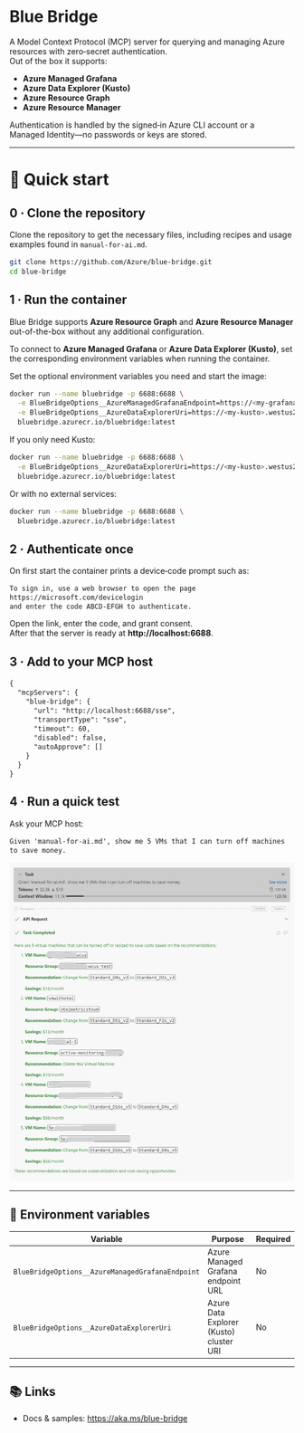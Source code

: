 # Blue Bridge

A Model Context Protocol (MCP) server for querying and managing Azure resources with zero‑secret authentication.  
Out of the box it supports:

- **Azure Managed Grafana**
- **Azure Data Explorer (Kusto)**
- **Azure Resource Graph**
- **Azure Resource Manager**

Authentication is handled by the signed‑in Azure CLI account or a Managed Identity—no passwords or keys are stored.

---

# 🚀 Quick start

## 0 · Clone the repository

Clone the repository to get the necessary files, including recipes and usage examples found in `manual-for-ai.md`.

```bash
git clone https://github.com/Azure/blue-bridge.git
cd blue-bridge
```

## 1 · Run the container

Blue Bridge supports **Azure Resource Graph** and **Azure Resource Manager** out-of-the-box without any additional configuration.

To connect to **Azure Managed Grafana** or **Azure Data Explorer (Kusto)**, set the corresponding environment variables when running the container.

Set the optional environment variables you need and start the image:

```bash
docker run --name bluebridge -p 6688:6688 \
  -e BlueBridgeOptions__AzureManagedGrafanaEndpoint=https://<my‑grafana>.wcus.grafana.azure.com \
  -e BlueBridgeOptions__AzureDataExplorerUri=https://<my‑kusto>.westus2.kusto.windows.net \
  bluebridge.azurecr.io/bluebridge:latest
```

If you only need Kusto:

```bash
docker run --name bluebridge -p 6688:6688 \
  -e BlueBridgeOptions__AzureDataExplorerUri=https://<my‑kusto>.westus2.kusto.windows.net \
  bluebridge.azurecr.io/bluebridge:latest
```

Or with no external services:

```bash
docker run --name bluebridge -p 6688:6688 \
  bluebridge.azurecr.io/bluebridge:latest
```

## 2 · Authenticate once

On first start the container prints a device‑code prompt such as:

```
To sign in, use a web browser to open the page https://microsoft.com/devicelogin
and enter the code ABCD‑EFGH to authenticate.
```

Open the link, enter the code, and grant consent.  
After that the server is ready at **http://localhost:6688**.

## 3 · Add to your MCP host

```jsonc
{
  "mcpServers": {
    "blue-bridge": {
      "url": "http://localhost:6688/sse",
      "transportType": "sse",
      "timeout": 60,
      "disabled": false,
      "autoApprove": []
    }
  }
}
```

## 4 · Run a quick test

Ask your MCP host:

```
Given 'manual-for-ai.md', show me 5 VMs that I can turn off machines to save money.
```

![Result](mcp-suggest-turn-off-vm-2504.png)

---

## 🔧 Environment variables

| Variable                                           | Purpose                                         | Required |
| -------------------------------------------------- | ----------------------------------------------- | -------- |
| `BlueBridgeOptions__AzureManagedGrafanaEndpoint`   | Azure Managed Grafana endpoint URL              | No       |
| `BlueBridgeOptions__AzureDataExplorerUri`          | Azure Data Explorer (Kusto) cluster URI         | No       |

---

## 📚 Links

- Docs & samples: https://aka.ms/blue-bridge
